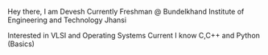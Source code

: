 Hey there,
I am Devesh
Currently Freshman @ Bundelkhand Institute of Engineering and Technology Jhansi

Interested in VLSI and Operating Systems
Current I know C,C++ and Python (Basics)

